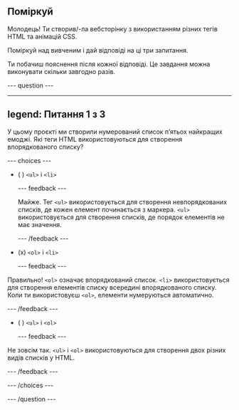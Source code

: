 ## Поміркуй

Молодець! Ти створив/-ла вебсторінку з використанням різних тегів HTML та анімацій CSS.

Поміркуй над вивченим і дай відповіді на ці три запитання.

Ти побачиш пояснення після кожної відповіді. Це завдання можна виконувати скільки завгодно разів.

\--- question ---

---

## legend: Питання 1 з 3

У цьому проєкті ми створили нумерований список пʼятьох найкращих емоджі. Які теги HTML використовуються для створення впорядкованого списку?

\--- choices ---

- ( ) `<ul>` і `<li>`

  \--- feedback ---

  Майже. Тег `<ul>` використовується для створення невпорядкованих списків, де кожен елемент починається з маркера. `<ul>` використовується для створення списків, де порядок елементів не має значення.

  \--- /feedback ---

- (x) `<ol>` і `<li>`

  \--- feedback ---

Правильно! `<ol>` означає впорядкований список. `<li>` використовується для створення елементів списку всередині впорядкованого списку. Коли ти використовуєш `<ol>`, елементи нумеруються автоматично.

\--- /feedback ---

- ( ) `<ul>` і `<ol>`

  \--- feedback ---

Не зовсім так. `<ul>` і `<ol>` використовуються для створення двох різних видів списків у HTML.

\--- /feedback ---

\--- /choices ---

\--- /question ---
